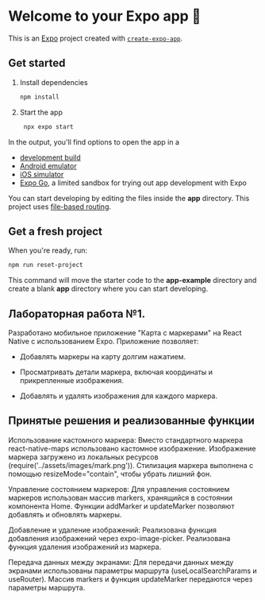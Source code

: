 # Welcome to your Expo app 👋

This is an [Expo](https://expo.dev) project created with [`create-expo-app`](https://www.npmjs.com/package/create-expo-app).

## Get started

1. Install dependencies

   ```bash
   npm install
   ```

2. Start the app

   ```bash
    npx expo start
   ```

In the output, you'll find options to open the app in a

- [development build](https://docs.expo.dev/develop/development-builds/introduction/)
- [Android emulator](https://docs.expo.dev/workflow/android-studio-emulator/)
- [iOS simulator](https://docs.expo.dev/workflow/ios-simulator/)
- [Expo Go](https://expo.dev/go), a limited sandbox for trying out app development with Expo

You can start developing by editing the files inside the **app** directory. This project uses [file-based routing](https://docs.expo.dev/router/introduction).

## Get a fresh project

When you're ready, run:

```bash
npm run reset-project
```

This command will move the starter code to the **app-example** directory and create a blank **app** directory where you can start developing.

## Лабораторная работа №1.

Разработано мобильное приложение "Карта с маркерами" на React Native с использованием Expo. Приложение позволяет:

- Добавлять маркеры на карту долгим нажатием.

- Просматривать детали маркера, включая координаты и прикрепленные изображения.

- Добавлять и удалять изображения для каждого маркера.

## Принятые решения и реализованные функции

Использование кастомного маркера:
Вместо стандартного маркера react-native-maps использовано кастомное изображение. Изображение маркера загружено из локальных ресурсов (require('../assets/images/mark.png')). Стилизация маркера выполнена с помощью resizeMode="contain", чтобы убрать лишний фон.

Управление состоянием маркеров:
Для управления состоянием маркеров использован массив markers, хранящийся в состоянии компонента Home. Функции addMarker и updateMarker позволяют добавлять и обновлять маркеры.

Добавление и удаление изображений:
Реализована функция добавления изображений через expo-image-picker. Реализована функция удаления изображений из маркера.

Передача данных между экранами:
Для передачи данных между экранами использованы параметры маршрута (useLocalSearchParams и useRouter). Массив markers и функция updateMarker передаются через параметры маршрута.